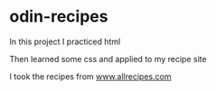 # odin-recipes
In this project I practiced html

Then learned some css and applied to my recipe site

I took the recipes from www.allrecipes.com
